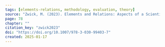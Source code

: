 ```yaml
---
tags: [elements-relations, methodology, evaluation, theory]
source: "Zwick, M. (2023). Elements and Relations: Aspects of a Scientific Metaphysics (Vol. 35). Springer International Publishing."
page: 78
chapter: ""
citation_key: "zwick2023"
doi: "https://doi.org/10.1007/978-3-030-99403-7"
created: 2025-01-17
---
```


